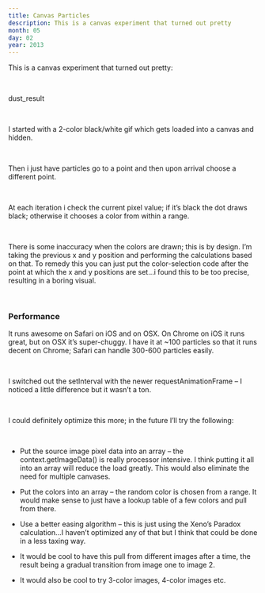 ```yaml
---
title: Canvas Particles
description: This is a canvas experiment that turned out pretty
month: 05
day: 02
year: 2013
---
```

This is a canvas experiment that turned out pretty:

<br>

dust_result

 

<br>

I started with a 2-color black/white gif which gets loaded into a canvas and hidden.

<br>

Then i just have particles go to a point and then upon arrival choose a different point.

<br>

At each iteration i check the current pixel value; if it’s black the dot draws black; otherwise it chooses a color from within a range.

<br>

There is some inaccuracy when the colors are drawn; this is by design. I’m taking the previous x and y position and performing the calculations based on that. To remedy this you can just put the color-selection code after the point at which the x and y positions are set…i found this to be too precise, resulting in a boring visual.

<br>

### Performance

It runs awesome on Safari on iOS and on OSX. On Chrome on iOS it runs great, but on OSX it’s super-chuggy. I have it at ~100 particles so that it runs decent on Chrome; Safari can handle 300-600 particles easily.

<br>

I switched out the setInterval with the newer requestAnimationFrame – I noticed a little difference but it wasn’t a ton.

<br>

I could definitely optimize this more; in the future I’ll try the following:

<br>

- Put the source image pixel data into an array – the context.getImageData() is really processor intensive. I think putting it all into an array will reduce the load greatly. This would also eliminate the need for multiple canvases.

- Put the colors into an array – the random color is chosen from a range. It would make sense to just have a lookup table of a few colors and pull from there.  

- Use a better easing algorithm – this is just using the Xeno’s Paradox calculation…I haven’t optimized any of that but I think that could be done in a less taxing way.

- It would be cool to have this pull from different images after a time, the result being a gradual transition from image one to image 2.

- It would also be cool to try 3-color images, 4-color images etc.


<br>
